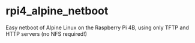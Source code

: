 # rpi4_alpine_netboot
Easy netboot of Alpine Linux on the Raspberry Pi 4B, using only TFTP and HTTP servers (no NFS required!)
